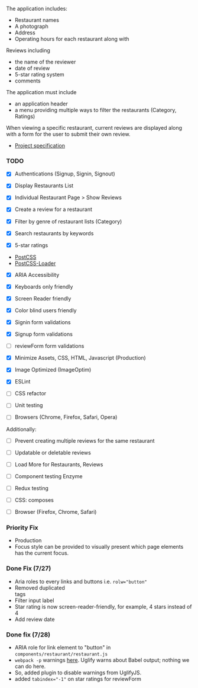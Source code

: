 The application includes:
- Restaurant names
- A photograph
- Address
- Operating hours for each restaurant along with

Reviews including
- the name of the reviewer
- date of review
- 5-star rating system
- comments

The application must include
- an application header
- a menu providing multiple ways to filter the restaurants (Category, Ratings)

When viewing a specific restaurant, current reviews are displayed along with a form for the user to submit their own review.

- [Project specification](https://github.com/udacity/Project-Descriptions-for-Review/blob/master/Senior%20Web%20Dev/Restaurant%20Reviews.md)

### TODO

- [X] Authentications (Signup, Signin, Signout)
- [X] Display Restaurants List
- [X] Individual Restaurant Page > Show Reviews
- [X] Create a review for a restaurant

- [X] Filter by genre of restaurant lists (Category)
- [X] Search restaurants by keywords
- [X] 5-star ratings

- [PostCSS](http://postcss.org/)
- [PostCSS-Loader](https://github.com/postcss/postcss-loader)

- [X] ARIA Accessibility
- [X] Keyboards only friendly
- [X] Screen Reader friendly
- [X] Color blind users friendly

- [X] Signin form validations
- [X] Signup form validations
- [ ] reviewForm form validations
- [X] Minimize Assets, CSS, HTML, Javascript (Production)
- [X] Image Optimized (ImageOptim)
- [X] ESLint
- [ ] CSS refactor
- [ ] Unit testing
- [ ] Browsers (Chrome, Firefox, Safari, Opera)

Additionally:

- [ ] Prevent creating multiple reviews for the same restaurant
- [ ] Updatable or deletable reviews
- [ ] Load More for Restaurants, Reviews
- [ ] Component testing Enzyme
- [ ] Redux testing
- [ ] CSS: composes
- [ ] Browser (Firefox, Chrome, Safari)



### Priority Fix
- Production
- Focus style can be provided to visually present which page elements has the current focus.

### Done Fix (7/27)
- Aria roles to every links and buttons i.e. `rolw="button"`
- Removed duplicated <main> tags
- Filter input label
- Star rating is now screen-reader-friendly, for example, 4 stars instead of 4
- Add review date

### Done fix (7/28)
- ARIA role for link element to "button" in `components/restaurant/restaurant.js`
- `webpack -p` warnings [here](https://github.com/webpack/webpack/issues/2352). Uglify warns about Babel output; nothing we can do here.
- So, added plugin to disable warnings from UglifyJS.
- added `tabindex="-1"` on star ratings for reviewForm


